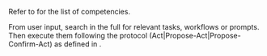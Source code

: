 
Refer to <olaf-query-competency-index> for the list of competencies.

From user input, search in the full <olaf-query-competency-index> for relevant tasks, workflows or prompts.
Then execute them following the protocol (Act|Propose-Act|Propose-Confirm-Act) as defined in <olaf-interaction-protocols>.
